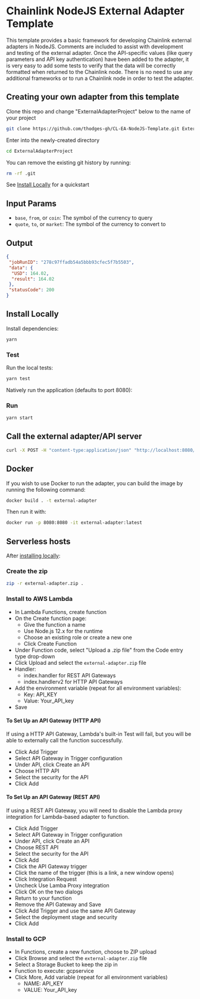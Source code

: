 # Chainlink NodeJS External Adapter Template

This template provides a basic framework for developing Chainlink external adapters in NodeJS. Comments are included to assist with development and testing of the external adapter. Once the API-specific values (like query parameters and API key authentication) have been added to the adapter, it is very easy to add some tests to verify that the data will be correctly formatted when returned to the Chainlink node. There is no need to use any additional frameworks or to run a Chainlink node in order to test the adapter.

## Creating your own adapter from this template

Clone this repo and change "ExternalAdapterProject" below to the name of your project

```bash
git clone https://github.com/thodges-gh/CL-EA-NodeJS-Template.git ExternalAdapterProject
```

Enter into the newly-created directory

```bash
cd ExternalAdapterProject
```

You can remove the existing git history by running:

```bash
rm -rf .git
```

See [Install Locally](#install-locally) for a quickstart

## Input Params

- `base`, `from`, or `coin`: The symbol of the currency to query
- `quote`, `to`, or `market`: The symbol of the currency to convert to

## Output

```json
{
 "jobRunID": "278c97ffadb54a5bbb93cfec5f7b5503",
 "data": {
  "USD": 164.02,
  "result": 164.02
 },
 "statusCode": 200
}
```

## Install Locally

Install dependencies:

```bash
yarn
```

### Test

Run the local tests:

```bash
yarn test
```

Natively run the application (defaults to port 8080):

### Run

```bash
yarn start
```

## Call the external adapter/API server

```bash
curl -X POST -H "content-type:application/json" "http://localhost:8080/"
```

## Docker

If you wish to use Docker to run the adapter, you can build the image by running the following command:

```bash
docker build . -t external-adapter
```

Then run it with:

```bash
docker run -p 8080:8080 -it external-adapter:latest
```

## Serverless hosts

After [installing locally](#install-locally):

### Create the zip

```bash
zip -r external-adapter.zip .
```

### Install to AWS Lambda

- In Lambda Functions, create function
- On the Create function page:
  - Give the function a name
  - Use Node.js 12.x for the runtime
  - Choose an existing role or create a new one
  - Click Create Function
- Under Function code, select "Upload a .zip file" from the Code entry type drop-down
- Click Upload and select the `external-adapter.zip` file
- Handler:
    - index.handler for REST API Gateways
    - index.handlerv2 for HTTP API Gateways
- Add the environment variable (repeat for all environment variables):
  - Key: API_KEY
  - Value: Your_API_key
- Save

#### To Set Up an API Gateway (HTTP API)

If using a HTTP API Gateway, Lambda's built-in Test will fail, but you will be able to externally call the function successfully.

- Click Add Trigger
- Select API Gateway in Trigger configuration
- Under API, click Create an API
- Choose HTTP API
- Select the security for the API
- Click Add

#### To Set Up an API Gateway (REST API)

If using a REST API Gateway, you will need to disable the Lambda proxy integration for Lambda-based adapter to function.

- Click Add Trigger
- Select API Gateway in Trigger configuration
- Under API, click Create an API
- Choose REST API
- Select the security for the API
- Click Add
- Click the API Gateway trigger
- Click the name of the trigger (this is a link, a new window opens)
- Click Integration Request
- Uncheck Use Lamba Proxy integration
- Click OK on the two dialogs
- Return to your function
- Remove the API Gateway and Save
- Click Add Trigger and use the same API Gateway
- Select the deployment stage and security
- Click Add

### Install to GCP

- In Functions, create a new function, choose to ZIP upload
- Click Browse and select the `external-adapter.zip` file
- Select a Storage Bucket to keep the zip in
- Function to execute: gcpservice
- Click More, Add variable (repeat for all environment variables)
  - NAME: API_KEY
  - VALUE: Your_API_key
